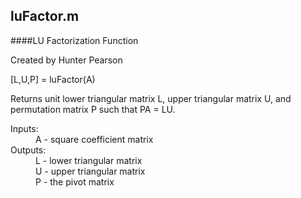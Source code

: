 luFactor.m
---
####LU Factorization Function

Created by Hunter Pearson

[L,U,P] = luFactor(A)
  
Returns unit lower triangular matrix L, upper triangular matrix U, and permutation matrix P such that PA = LU.
  
<dl>
    <dt>Inputs:</dt>
    <dd>A - square coefficient matrix</dd>
    <dt>Outputs:</dt>
    <dd>L - lower triangular matrix</dd>
    <dd>U - upper triangular matrix</dd>
    <dd>P - the pivot matrix</dd>
</dl>
